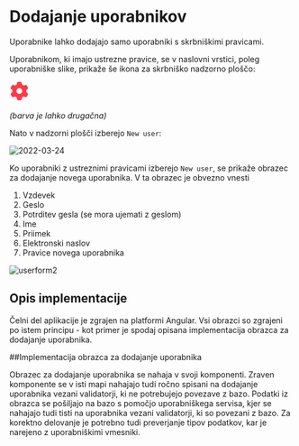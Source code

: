# Dodajanje uporabnikov

Uporabnike lahko dodajajo samo uporabniki s skrbniškimi pravicami.

Uporabnikom, ki imajo ustrezne pravice, se v naslovni vrstici, poleg uporabniške slike, prikaže še ikona za skrbniško nadzorno ploščo:

![](../media/users_1.png)

*(barva je lahko drugačna)*

Nato v nadzorni plošči izberejo `New user`:

![2022-03-24](https://user-images.githubusercontent.com/24944462/159912339-54992597-39d6-4675-8f65-165dda492cd0.png)

Ko uporabniki z ustreznimi pravicami izberejo  `New user`, se prikaže obrazec za dodajanje novega uporabnika. V ta obrazec je obvezno vnesti 
1. Vzdevek
2. Geslo
3. Potrditev gesla (se mora ujemati z geslom)
4. Ime
5. Priimek
6. Elektronski naslov
7. Pravice novega uporabnika

![userform2](https://user-images.githubusercontent.com/24944462/159921550-d03ca318-4fc2-4168-bfee-d1b44d91e381.png)


## Opis implementacije

Čelni del aplikacije je zgrajen na platformi Angular. Vsi obrazci so zgrajeni po istem principu - kot primer je spodaj opisana implementacija obrazca za dodajanje uporabnika. 

##Implementacija obrazca za dodajanje uporabnika

Obrazec za dodajanje uporabnika se nahaja v svoji komponenti. Zraven komponente se v isti mapi nahajajo tudi ročno spisani na dodajanje uporabnika vezani validatorji, ki ne potrebujejo povezave z bazo. Podatki iz obrazca se pošiljajo na bazo s pomočjo uporabniškega servisa, kjer se nahajajo tudi tisti na uporabnika vezani validatorji, ki so povezani z bazo. Za korektno delovanje je potrebno tudi preverjanje tipov podatkov, kar je narejeno z uporabniškimi vmesniki.
